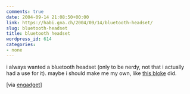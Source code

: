 ```yaml
---
comments: true
date: 2004-09-14 21:08:50+00:00
link: https://habi.gna.ch/2004/09/14/bluetooth-headset/
slug: bluetooth-headset
title: bluetooth headset
wordpress_id: 614
categories:
- none
---
```


i always wanted a bluetooth headset (only to be nerdy, not that i actually had a use for it). maybe i should make me my own, like [this bloke](http://www.g4techtv.com/screensavers/features/47966/Yoshis_Mod_Tips_Project_OldSchool_Bluetooth.html) did.

[via [engadget](http://www.engadget.com/entry/4844164538552507/)]
